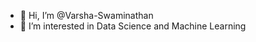 - 👋 Hi, I’m @Varsha-Swaminathan
- 👀 I’m interested in Data Science and Machine Learning

<!---
Varsha-Swaminathan/Varsha-Swaminathan is a ✨ special ✨ repository because its `README.md` (this file) appears on your GitHub profile.
You can click the Preview link to take a look at your changes.
--->
